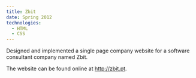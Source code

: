 ```yaml
---
title: Zbit
date: Spring 2012
technologies:
  - HTML
  - CSS
---
```

Designed and implemented a single page company website for a software
consultant company named Zbit.

The website can be found online at <http://zbit.pt>.
